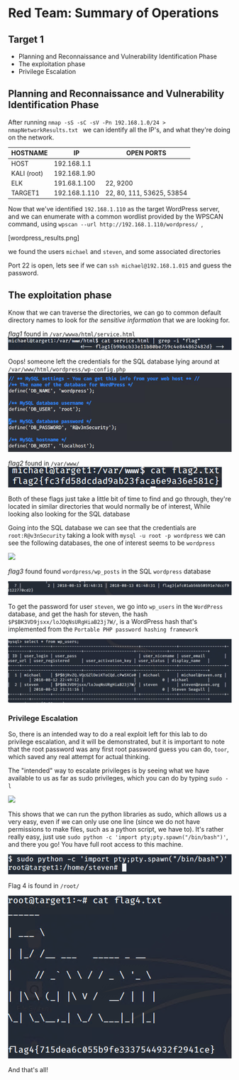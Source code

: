 # Red Team: Summary of Operations

## **Target 1**
  - Planning and Reconnaissance and Vulnerability Identification Phase
  - The exploitation phase
  - Privilege Escalation

## Planning and Reconnaissance and Vulnerability Identification Phase

After running `nmap -sS -sC -sV -Pn 192.168.1.0/24 > nmapNetworkResults.txt ` we can identify all the IP's, and what they're doing on the network.

| HOSTNAME       |     IP        | OPEN PORTS |
|----------------|---------------|------------|
| HOST           | 192.168.1.1   |            |
| KALI (root)    | 192.168.1.90  |            |
| ELK            | 191.68.1.100 | 22, 9200   |
| TARGET1        | 192.168.1.110 |22, 80, 111, 53625, 53854|


Now that we've identified `192.168.1.110` as the target WordPress server, and we can enumerate with a common wordlist provided by the WPSCAN command, using `wpscan --url http://192.168.1.110/wordpress/ `,

[wordpress_results.png]

we found the users `michael` and `steven`, and some associated directories

Port 22 is open, lets see if we can `ssh michael@192.168.1.015` and guess the password.



## The exploitation phase
Know that we can traverse the directories, we can go to common default directory names to look for *the sensitive information* that we are looking for.

*flag1*
found in `/var/wwwa/html/service.html`
![](pictures/RedTeam/FLAG1.png)

Oops! someone left the credentials for the SQL database lying around at `/var/www/html/wordpress/wp-config.php`
![](pictures/RedTeam/wordpress_login.png)

*flag2*
found in `/var/www/`
![](pictures/RedTeam/FLAG2.png)

Both of these flags just take a little bit of time to find and go through, they're located in similar directories that would normally be of interest, While looking also looking for the SQL database

Going into the SQL database we can see that the credentials are `root:R@v3nSecurity` taking a look with `mysql -u root -p wordpress` we can see the following databases, the one of interest seems to be `wordpress`





![](pictures/RedTeam/steven_password_bruteforce.png)

*flag3* found found `wordpress/wp_posts` in the SQL `wordpress` database

![](pictures/RedTeam/FLAG3.png)

To get the password for user `steven`, we go into `wp_users` in the `WordPress` database, and get the hash for steven, the hash `$P$BK3VD9jsxx/loJOqNsURgHiaB23j7W/`, is a WordPress hash that's implemented from the `Portable PHP password hashing framework`

![](pictures/RedTeam/User_hashes.png)


### Privilege Escalation

So, there is an intended way to do a real exploit left for this lab to do privilege escalation, and it will be demonstrated, but it is important to note that the root password was any first root password guess you can do, `toor`, which saved any real attempt for actual thinking.

The "intended" way to escalate privileges is by seeing what we have available to us as far as sudo privileges, which you can do by typing `sudo -l`

![](pictures/RedTeam/sudoprivs.png)

This shows that we can run the python libraries as sudo, which allows us a very easy, even if we can only use one line (since we do not have permissions to make files, such as a python script, we have to). It's rather really easy, just use `sudo python -c 'import pty;pty.spawn("/bin/bash")'`, and there you go! You have full root access to this machine.

![](pictures/RedTeam/PrivEsc.png)

Flag 4 is found in `/root/`

![](pictures/RedTeam/FLAG4.png)

And that's all!
